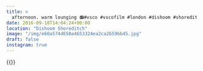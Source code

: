 ```yaml
---
title: >
  afternoon. warm lounging 📻#vsco #vscofilm #london #dishoom #shoreditch
date: 2016-09-18T14:04:24+00:00
location: "Dishoom Shoreditch"
image: "/img/e60a574d650a4653324ea2ca2659bb45.jpg"
draft: false
instagram: true
---
```


{{<photo src="/img/e60a574d650a4653324ea2ca2659bb45.jpg">}}
